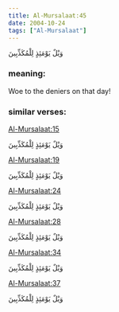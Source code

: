 ```yaml
---
title: Al-Mursalaat:45
date: 2004-10-24
tags: ["Al-Mursalaat"]
---
```

وَيْلٌ يَوْمَئِذٍ لِلْمُكَذِّبِينَ
### meaning: 
Woe to the deniers on that day!
### similar verses: 

[Al-Mursalaat:15](/77/15)

وَيْلٌ يَوْمَئِذٍ لِلْمُكَذِّبِينَ

[Al-Mursalaat:19](/77/19)

وَيْلٌ يَوْمَئِذٍ لِلْمُكَذِّبِينَ

[Al-Mursalaat:24](/77/24)

وَيْلٌ يَوْمَئِذٍ لِلْمُكَذِّبِينَ

[Al-Mursalaat:28](/77/28)

وَيْلٌ يَوْمَئِذٍ لِلْمُكَذِّبِينَ

[Al-Mursalaat:34](/77/34)

وَيْلٌ يَوْمَئِذٍ لِلْمُكَذِّبِينَ

[Al-Mursalaat:37](/77/37)

وَيْلٌ يَوْمَئِذٍ لِلْمُكَذِّبِينَ
